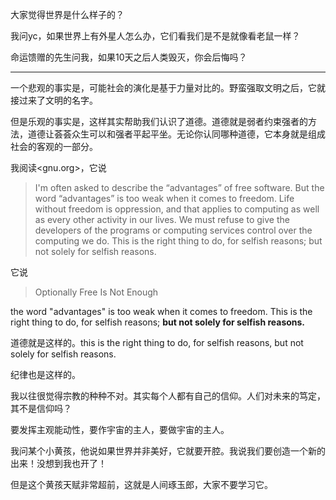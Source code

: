 大家觉得世界是什么样子的？

我问yc，如果世界上有外星人怎么办，它们看我们是不是就像看老鼠一样？

命运馈赠的先生问我，如果10天之后人类毁灭，你会后悔吗？

---

一个悲观的事实是，可能社会的演化是基于力量对比的。野蛮强取文明之后，它就接过来了文明的名字。

但是乐观的事实是，这样其实帮助我们认识了道德。道德就是弱者约束强者的方法，道德让荟荟众生可以和强者平起平坐。无论你认同哪种道德，它本身就是组成社会的客观的一部分。

我阅读<gnu.org>，它说

> I'm often asked to describe the “advantages” of free software. But the word “advantages” is too weak when it comes to freedom. Life without freedom is oppression, and that applies to computing as well as every other activity in our lives. We must refuse to give the developers of the programs or computing services control over the computing we do. This is the right thing to do, for selfish reasons; but not solely for selfish reasons.

它说

> Optionally Free Is Not Enough

the word "advantages" is too weak when it comes to freedom. This is the right thing to do, for selfish reasons; **but not solely for selfish reasons.**

道德就是这样的。this is the right thing to do, for selfish reasons, but not solely for selfish reasons.

纪律也是这样的。

我以往很觉得宗教的种种不对。其实每个人都有自己的信仰。人们对未来的笃定，其不是信仰吗？

要发挥主观能动性，要作宇宙的主人，要做宇宙的主人。

我问某个小黄孩，他说如果世界并非美好，它就要开腔。我说我们要创造一个新的出来！没想到我也开了！

但是这个黄孩天赋非常超前，这就是人间琢玉郎，大家不要学习它。
<!--stackedit_data:
eyJoaXN0b3J5IjpbMTQ5MTc2ODk1OSwyMzQzODE4NjgsLTQwNz
E4OTcsMTAwMDQ0Njk3N119
-->
